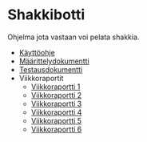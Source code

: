 # Shakkibotti
Ohjelma jota vastaan voi pelata shakkia.
- [Käyttöohje](https://github.com/Hempppa/TiRa-harjoitustyo/blob/main/dokumentaatio/kayttoohje.md)
- [Määrittelydokumentti](https://github.com/Hempppa/TiRa-harjoitustyo/blob/main/dokumentaatio/maarittelydokumentti.md)
- [Testausdokumentti](https://github.com/Hempppa/TiRa-harjoitustyo/blob/main/dokumentaatio/testausdokumentti.md)
- Viikkoraportit
  - [Viikkoraportti 1](https://github.com/Hempppa/TiRa-harjoitustyo/blob/main/dokumentaatio/viikkoraportti1.md)
  - [Viikkoraportti 2](https://github.com/Hempppa/TiRa-harjoitustyo/blob/main/dokumentaatio/viikkoraportti2.md)
  - [Viikkoraportti 3](https://github.com/Hempppa/TiRa-harjoitustyo/blob/main/dokumentaatio/viikkoraportti3.md)
  - [Viikkoraportti 4](https://github.com/Hempppa/TiRa-harjoitustyo/blob/main/dokumentaatio/viikkoraportti4.md)
  - [Viikkoraportti 5](https://github.com/Hempppa/TiRa-harjoitustyo/blob/main/dokumentaatio/viikkoraportti5.md)
  - [Viikkoraportti 6](https://github.com/Hempppa/TiRa-harjoitustyo/blob/main/dokumentaatio/viikkoraportti6.md)
